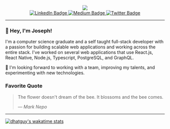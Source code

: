 <!--
**dhatGuy/dhatguy** is a ✨ _special_ ✨ repository because its `README.md` (this file) appears on your GitHub profile.

Here are some ideas to get you started:

- 🔭 I’m currently working on ...
- 🌱 I’m currently learning ...
- 👯 I’m looking to collaborate on ...
- 🤔 I’m looking for help with ...
- 💬 Ask me about ...
- 📫 How to reach me: ...
- 😄 Pronouns: ...
- ⚡ Fun fact: ...
-->

<div id="header" align="center">
  <img src="https://user-images.githubusercontent.com/51405947/157859166-98bad258-fd0e-465d-9409-4c18e5a1dfac.png"/>

  <div id="badges">
    <a href="https://www.linkedin.com/in/dhatguy/">
      <img src="https://img.shields.io/badge/LinkedIn-blue?style=for-the-badge&logo=linkedin&logoColor=white" alt="LinkedIn Badge"/>
    </a>
    <a href="https://www.medium.com/@dhatguy">
      <img src="https://img.shields.io/badge/medium-blue?logo=medium&logoColor=black&style=for-the-badge" alt="Medium Badge"/>
    </a>
    <a href="https://twitter.com/_odunsi_">
      <img src="https://img.shields.io/badge/Twitter-blue?style=for-the-badge&logo=twitter&logoColor=white" alt="Twitter Badge"/>
    </a>
  </div>
</div>


---
### 👋 Hey, I'm Joseph!

I'm a computer science graduate and a self taught full-stack developer with a passion for building scalable web applications and working across the entire stack. I've worked on several web applications that use React.js, React Native, Node.js, Typescript, PostgreSQL, and GraphQL.

👯 I'm looking forward to working with a team, improving my talents, and experimenting with new technologies.

### Favorite Quote 
> The flower doesn't dream of the bee. It blossoms and the bee comes.
> 
> <cite>&mdash; Mark Nepo </cite>

---

[![dhatguy's wakatime stats](https://github-readme-stats.vercel.app/api/wakatime?username=dhatguy&layout=compact&theme=dark&custom_title=Wakatime%20Stats)](https://wakatime.com/@dhatguy)
